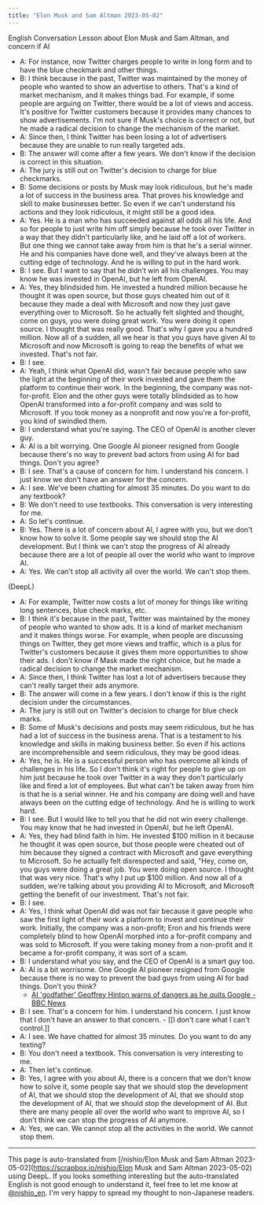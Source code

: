 ```yaml
---
title: "Elon Musk and Sam Altman 2023-05-02"
---
```


English Conversation Lesson about Elon Musk and Sam Altman, and concern if AI
- A: For instance, now Twitter charges people to write in long form and to have the blue checkmark and other things.
- B: I think because in the past, Twitter was maintained by the money of people who wanted to show an advertise to others. That's a kind of market mechanism, and it makes things bad. For example, if some people are arguing on Twitter, there would be a lot of views and access. It's positive for Twitter customers because it provides many chances to show advertisements. I'm not sure if Musk's choice is correct or not, but he made a radical decision to change the mechanism of the market.
- A: Since then, I think Twitter has been losing a lot of advertisers because they are unable to run really targeted ads.
- B: The answer will come after a few years. We don't know if the decision is correct in this situation.
- A: The jury is still out on Twitter's decision to charge for blue checkmarks.
- B: Some decisions or posts by Musk may look ridiculous, but he's made a lot of success in the business area. That proves his knowledge and skill to make businesses better. So even if we can't understand his actions and they look ridiculous, it might still be a good idea.
- A: Yes. He is a man who has succeeded against all odds all his life. And so for people to just write him off simply because he took over Twitter in a way that they didn't particularly like, and he laid off a lot of workers. But one thing we cannot take away from him is that he's a serial winner. He and his companies have done well, and they've always been at the cutting edge of technology. And he is willing to put in the hard work.
- B: I see. But I want to say that he didn’t win all his challenges. You may know he was invested in OpenAI, but he left from OpenAI.
- A: Yes, they blindsided him. He invested a hundred million because he thought it was open source, but those guys cheated him out of it because they made a deal with Microsoft and now they just gave everything over to Microsoft. So he actually felt slighted and thought, come on guys, you were doing great work. You were doing it open source. I thought that was really good. That's why I gave you a hundred million. Now all of a sudden, all we hear is that you guys have given AI to Microsoft and now Microsoft is going to reap the benefits of what we invested. That's not fair.
- B: I see.
- A: Yeah, I think what OpenAI did, wasn't fair because people who saw the light at the beginning of their work invested and gave them the platform to continue their work. In the beginning, the company was not-for-profit. Elon and the other guys were totally blindsided as to how OpenAI transformed into a for-profit company and was sold to Microsoft. If you took money as a nonprofit and now you're a for-profit, you kind of swindled them.
- B: I understand what you're saying. The CEO of OpenAI is another clever guy.
- A: AI is a bit worrying. One Google AI pioneer resigned from Google because there's no way to prevent bad actors from using AI for bad things. Don't you agree?
- B: I see. That's a cause of concern for him. I understand his concern. I just know we don't have an answer for the concern.
- A: I see. We've been chatting for almost 35 minutes. Do you want to do any textbook?
- B: We don't need to use textbooks. This conversation is very interesting for me.
- A: So let's continue.
- B: Yes. There is a lot of concern about AI, I agree with you, but we don't know how to solve it. Some people say we should stop the AI development. But I think we can't stop the progress of AI already because there are a lot of people all over the world who want to improve AI.
- A: Yes. We can't stop all activity all over the world. We can't stop them.

(DeepL)
- A: For example, Twitter now costs a lot of money for things like writing long sentences, blue check marks, etc.
- B: I think it's because in the past, Twitter was maintained by the money of people who wanted to show ads. It is a kind of market mechanism and it makes things worse. For example, when people are discussing things on Twitter, they get more views and traffic, which is a plus for Twitter's customers because it gives them more opportunities to show their ads. I don't know if Mask made the right choice, but he made a radical decision to change the market mechanism.
- A: Since then, I think Twitter has lost a lot of advertisers because they can't really target their ads anymore.
- B: The answer will come in a few years. I don't know if this is the right decision under the circumstances.
- A: The jury is still out on Twitter's decision to charge for blue check marks.
- B: Some of Musk's decisions and posts may seem ridiculous, but he has had a lot of success in the business arena. That is a testament to his knowledge and skills in making business better. So even if his actions are incomprehensible and seem ridiculous, they may be good ideas.
- A: Yes, he is. He is a successful person who has overcome all kinds of challenges in his life. So I don't think it's right for people to give up on him just because he took over Twitter in a way they don't particularly like and fired a lot of employees. But what can't be taken away from him is that he is a serial winner. He and his company are doing well and have always been on the cutting edge of technology. And he is willing to work hard.
- B: I see. But I would like to tell you that he did not win every challenge. You may know that he had invested in OpenAI, but he left OpenAI.
- A: Yes, they had blind faith in him. He invested $100 million in it because he thought it was open source, but those people were cheated out of him because they signed a contract with Microsoft and gave everything to Microsoft. So he actually felt disrespected and said, "Hey, come on, you guys were doing a great job. You were doing open source. I thought that was very nice. That's why I put up $100 million. And now all of a sudden, we're talking about you providing AI to Microsoft, and Microsoft getting the benefit of our investment. That's not fair.
- B: I see.
- A: Yes, I think what OpenAI did was not fair because it gave people who saw the first light of their work a platform to invest and continue their work. Initially, the company was a non-profit; Eron and his friends were completely blind to how OpenAI morphed into a for-profit company and was sold to Microsoft. If you were taking money from a non-profit and it became a for-profit company, it was sort of a scam.
- B: I understand what you say, and the CEO of OpenAI is a smart guy too.
- A: AI is a bit worrisome. One Google AI pioneer resigned from Google because there is no way to prevent the bad guys from using AI for bad things. Don't you think?
    - [AI 'godfather' Geoffrey Hinton warns of dangers as he quits Google - BBC News](https://www.bbc.com/news/world-us-canada-65452940)
- B: I see. That's a concern for him. I understand his concern. I just know that I don't have an answer to that concern.
        - [[I don't care what I can't control.]]
- A: I see. We have chatted for almost 35 minutes. Do you want to do any texting?
- B: You don't need a textbook. This conversation is very interesting to me.
- A: Then let's continue.
- B: Yes, I agree with you about AI, there is a concern that we don't know how to solve it, some people say that we should stop the development of AI, that we should stop the development of AI, that we should stop the development of AI, that we should stop the development of AI. But there are many people all over the world who want to improve AI, so I don't think we can stop the progress of AI anymore.
- A: Yes, we can. We cannot stop all the activities in the world. We cannot stop them.


---
This page is auto-translated from [/nishio/Elon Musk and Sam Altman 2023-05-02](https://scrapbox.io/nishio/Elon Musk and Sam Altman 2023-05-02) using DeepL. If you looks something interesting but the auto-translated English is not good enough to understand it, feel free to let me know at [@nishio_en](https://twitter.com/nishio_en). I'm very happy to spread my thought to non-Japanese readers.